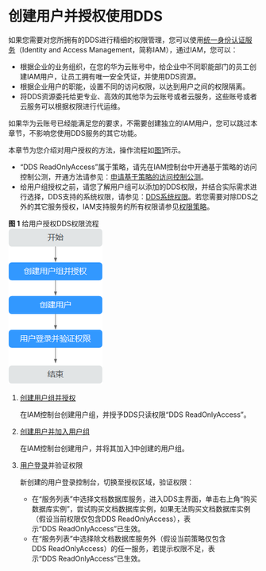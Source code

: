 # 创建用户并授权使用DDS<a name="dds_03_0060"></a>

如果您需要对您所拥有的DDS进行精细的权限管理，您可以使用[统一身份认证服务](https://support.huaweicloud.com/usermanual-iam/zh-cn_topic_0079496985.html)（Identity and Access Management，简称IAM），通过IAM，您可以：

-   根据企业的业务组织，在您的华为云账号中，给企业中不同职能部门的员工创建IAM用户，让员工拥有唯一安全凭证，并使用DDS资源。
-   根据企业用户的职能，设置不同的访问权限，以达到用户之间的权限隔离。
-   将DDS资源委托给更专业、高效的其他华为云账号或者云服务，这些账号或者云服务可以根据权限进行代运维。

如果华为云账号已经能满足您的要求，不需要创建独立的IAM用户，您可以跳过本章节，不影响您使用DDS服务的其它功能。

本章节为您介绍对用户授权的方法，操作流程如[图1](#fig15125554595)所示。

-   “DDS ReadOnlyAccess”属于策略，请先在IAM控制台中开通基于策略的访问控制公测，开通方法请参见：[申请基于策略的访问控制公测](https://support.huaweicloud.com/usermanual-iam/iam_01_019.html)。
-   给用户组授权之前，请您了解用户组可以添加的DDS权限，并结合实际需求进行选择，DDS支持的系统权限，请参见：[DDS系统权限](https://support.huaweicloud.com/productdesc-dds/dds_01_0019.html)。若您需要对除DDS之外的其它服务授权，IAM支持服务的所有权限请参见[权限策略](https://support.huaweicloud.com/permissions/policy_list.html?product=iam)。

**图 1**  给用户授权DDS权限流程<a name="fig15125554595"></a>  
![](figures/给用户授权DDS权限流程.png "给用户授权DDS权限流程")

1.  <a name="li124716231010"></a>[创建用户组并授权](https://support.huaweicloud.com/usermanual-iam/zh-cn_topic_0046611269.html)

    在IAM控制台创建用户组，并授予DDS只读权限“DDS ReadOnlyAccess”。

2.  [创建用户并加入用户组](https://support.huaweicloud.com/usermanual-iam/zh-cn_topic_0046611303.html)

    在IAM控制台创建用户，并将其加入[1](#li124716231010)中创建的用户组。

3.  [用户登录](https://support.huaweicloud.com/usermanual-iam/iam_01_0552.html)并验证权限

    新创建的用户登录控制台，切换至授权区域，验证权限：

    -   在“服务列表”中选择文档数据库服务，进入DDS主界面，单击右上角“购买数据库实例”，尝试购买文档数据库实例，如果无法购买文档数据库实例（假设当前权限仅包含DDS ReadOnlyAccess），表示“DDS ReadOnlyAccess”已生效。
    -   在“服务列表”中选择除文档数据库服务外（假设当前策略仅包含DDS ReadOnlyAccess）的任一服务，若提示权限不足，表示“DDS ReadOnlyAccess”已生效。


